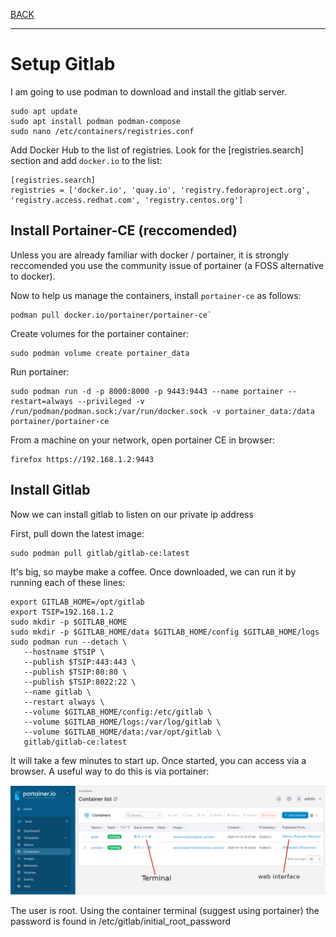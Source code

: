 [BACK](./Install_LXC.md)

---

# Setup Gitlab

I am going to use podman to download and install the gitlab server.

```
sudo apt update
sudo apt install podman podman-compose
sudo nano /etc/containers/registries.conf
```

Add Docker Hub to the list of registries. Look for the [registries.search] section and add `docker.io` to the list:

```
[registries.search]
registries = ['docker.io', 'quay.io', 'registry.fedoraproject.org', 'registry.access.redhat.com', 'registry.centos.org']
```

## Install Portainer-CE (reccomended) 

Unless you are already familiar with docker / portainer, it is strongly reccomended you use the community issue of portainer (a FOSS alternative to docker).

Now to help us manage the containers, install `portainer-ce` as follows:

```
podman pull docker.io/portainer/portainer-ce`
```

Create volumes for the portainer container:

```
sudo podman volume create portainer_data
```

Run portainer:

```
sudo podman run -d -p 8000:8000 -p 9443:9443 --name portainer --restart=always --privileged -v /run/podman/podman.sock:/var/run/docker.sock -v portainer_data:/data portainer/portainer-ce
```

From a machine on your network, open portainer CE in browser:

```
firefox https://192.168.1.2:9443
```

## Install Gitlab

Now we can install gitlab to listen on our private ip address

First, pull down the latest image:

```
sudo podman pull gitlab/gitlab-ce:latest
```
 It's big, so maybe make a coffee. Once downloaded, we can run it by running each of these lines:

 ```
export GITLAB_HOME=/opt/gitlab
export TSIP=192.168.1.2
sudo mkdir -p $GITLAB_HOME
sudo mkdir -p $GITLAB_HOME/data $GITLAB_HOME/config $GITLAB_HOME/logs
sudo podman run --detach \
    --hostname $TSIP \
    --publish $TSIP:443:443 \
    --publish $TSIP:80:80 \
    --publish $TSIP:8022:22 \
    --name gitlab \
    --restart always \
    --volume $GITLAB_HOME/config:/etc/gitlab \
    --volume $GITLAB_HOME/logs:/var/log/gitlab \
    --volume $GITLAB_HOME/data:/var/opt/gitlab \
    gitlab/gitlab-ce:latest
 ```

It will take a few minutes to start up. Once started, you can access via a browser. A useful way to do this is via portainer:

![](./portainer.png)

The user is root. Using the container terminal (suggest using portainer)  the password is found in /etc/gitlab/initial_root_password





